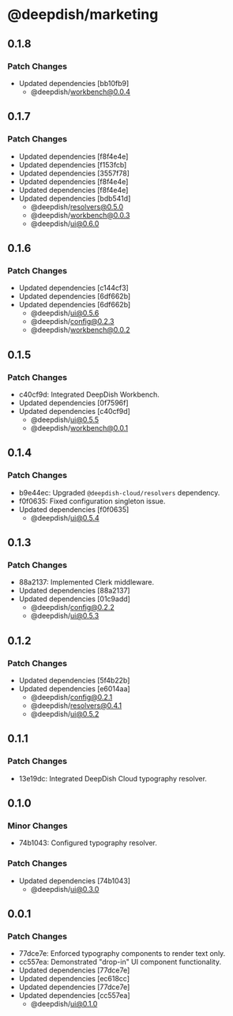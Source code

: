 # @deepdish/marketing

## 0.1.8

### Patch Changes

- Updated dependencies [bb10fb9]
  - @deepdish/workbench@0.0.4

## 0.1.7

### Patch Changes

- Updated dependencies [f8f4e4e]
- Updated dependencies [f153fcb]
- Updated dependencies [3557f78]
- Updated dependencies [f8f4e4e]
- Updated dependencies [f8f4e4e]
- Updated dependencies [bdb541d]
  - @deepdish/resolvers@0.5.0
  - @deepdish/workbench@0.0.3
  - @deepdish/ui@0.6.0

## 0.1.6

### Patch Changes

- Updated dependencies [c144cf3]
- Updated dependencies [6df662b]
- Updated dependencies [6df662b]
  - @deepdish/ui@0.5.6
  - @deepdish/config@0.2.3
  - @deepdish/workbench@0.0.2

## 0.1.5

### Patch Changes

- c40cf9d: Integrated DeepDish Workbench.
- Updated dependencies [0f7596f]
- Updated dependencies [c40cf9d]
  - @deepdish/ui@0.5.5
  - @deepdish/workbench@0.0.1

## 0.1.4

### Patch Changes

- b9e44ec: Upgraded `@deepdish-cloud/resolvers` dependency.
- f0f0635: Fixed configuration singleton issue.
- Updated dependencies [f0f0635]
  - @deepdish/ui@0.5.4

## 0.1.3

### Patch Changes

- 88a2137: Implemented Clerk middleware.
- Updated dependencies [88a2137]
- Updated dependencies [01c9add]
  - @deepdish/config@0.2.2
  - @deepdish/ui@0.5.3

## 0.1.2

### Patch Changes

- Updated dependencies [5f4b22b]
- Updated dependencies [e6014aa]
  - @deepdish/config@0.2.1
  - @deepdish/resolvers@0.4.1
  - @deepdish/ui@0.5.2

## 0.1.1

### Patch Changes

- 13e19dc: Integrated DeepDish Cloud typography resolver.

## 0.1.0

### Minor Changes

- 74b1043: Configured typography resolver.

### Patch Changes

- Updated dependencies [74b1043]
  - @deepdish/ui@0.3.0

## 0.0.1

### Patch Changes

- 77dce7e: Enforced typography components to render text only.
- cc557ea: Demonstrated "drop-in" UI component functionality.
- Updated dependencies [77dce7e]
- Updated dependencies [ec618cc]
- Updated dependencies [77dce7e]
- Updated dependencies [cc557ea]
  - @deepdish/ui@0.1.0
